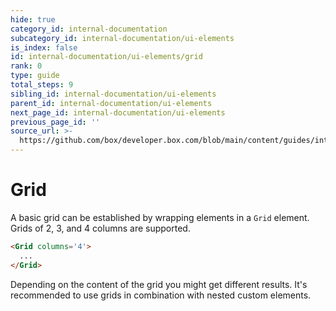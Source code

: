 ```yaml
---
hide: true
category_id: internal-documentation
subcategory_id: internal-documentation/ui-elements
is_index: false
id: internal-documentation/ui-elements/grid
rank: 0
type: guide
total_steps: 9
sibling_id: internal-documentation/ui-elements
parent_id: internal-documentation/ui-elements
next_page_id: internal-documentation/ui-elements
previous_page_id: ''
source_url: >-
  https://github.com/box/developer.box.com/blob/main/content/guides/internal-documentation/ui-elements/grid.md
---
```

<!-- does not need translation -->

# Grid

A basic grid can be established by wrapping elements in a `Grid` element. Grids
of 2, 3, and 4 columns are supported.

```html
<Grid columns='4'>
  ...
</Grid>
```

<Message warning>

Depending on the content of the grid you might get different results. It's
recommended to use grids in combination with nested custom elements.

</Message>